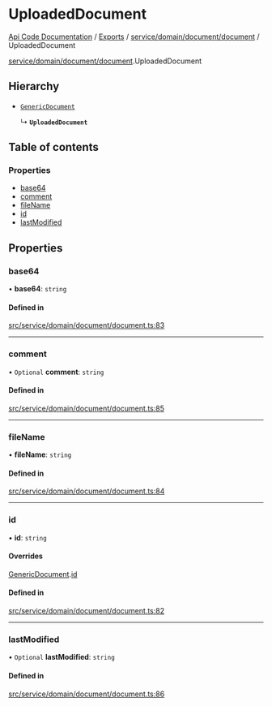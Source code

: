 # UploadedDocument
 
[Api Code Documentation](../README.md) / [Exports](../modules.md) / [service/domain/document/document](../modules/service_domain_document_document.md) / UploadedDocument

[service/domain/document/document](../modules/service_domain_document_document.md).UploadedDocument

## Hierarchy

- [`GenericDocument`](service_domain_document_document.GenericDocument.md)

  ↳ **`UploadedDocument`**

## Table of contents

### Properties

- [base64](service_domain_document_document.UploadedDocument.md#base64)
- [comment](service_domain_document_document.UploadedDocument.md#comment)
- [fileName](service_domain_document_document.UploadedDocument.md#filename)
- [id](service_domain_document_document.UploadedDocument.md#id)
- [lastModified](service_domain_document_document.UploadedDocument.md#lastmodified)

## Properties

### base64

• **base64**: `string`

#### Defined in

[src/service/domain/document/document.ts:83](https://github.com/openkfw/TruBudget/blob/086d599/api/src/service/domain/document/document.ts#L83)

___

### comment

• `Optional` **comment**: `string`

#### Defined in

[src/service/domain/document/document.ts:85](https://github.com/openkfw/TruBudget/blob/086d599/api/src/service/domain/document/document.ts#L85)

___

### fileName

• **fileName**: `string`

#### Defined in

[src/service/domain/document/document.ts:84](https://github.com/openkfw/TruBudget/blob/086d599/api/src/service/domain/document/document.ts#L84)

___

### id

• **id**: `string`

#### Overrides

[GenericDocument](service_domain_document_document.GenericDocument.md).[id](service_domain_document_document.GenericDocument.md#id)

#### Defined in

[src/service/domain/document/document.ts:82](https://github.com/openkfw/TruBudget/blob/086d599/api/src/service/domain/document/document.ts#L82)

___

### lastModified

• `Optional` **lastModified**: `string`

#### Defined in

[src/service/domain/document/document.ts:86](https://github.com/openkfw/TruBudget/blob/086d599/api/src/service/domain/document/document.ts#L86)
